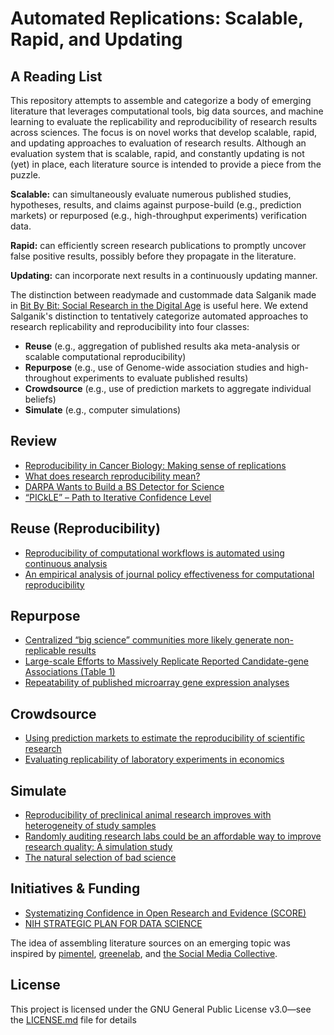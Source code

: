 # Automated Replications: Scalable, Rapid, and Updating&nbsp; 
## A Reading List

This repository attempts to assemble and categorize a body of emerging literature that leverages computational tools, big data sources, and machine learning to evaluate the replicability and reproducibility of research results across sciences. The focus is on novel works that develop scalable, rapid, and updating approaches to evaluation of research results. Although an evaluation system that is scalable, rapid, and constantly updating is not (yet) in place, each literature source is intended to provide a piece from the puzzle. 

**Scalable:** can simultaneously evaluate numerous published studies, hypotheses, results, and claims against purpose-build (e.g., prediction markets) or repurposed (e.g., high-throughput experiments) verification data. 

**Rapid:** can efficiently screen research publications to promptly uncover false positive results, possibly before they propagate in the literature. 

**Updating:** can incorporate next results in a continuously updating manner. 

The distinction between readymade and custommade data Salganik made in [Bit By Bit: Social Research in the Digital Age](https://www.bitbybitbook.com) is useful here. We extend Salganik's distinction to tentatively categorize automated approaches to research replicability and reproducibility into four classes:
- **Reuse** (e.g., aggregation of published results aka meta-analysis or scalable computational reproducibility)
- **Repurpose** (e.g., use of Genome-wide association studies and high-throughout experiments to evaluate published results)
- **Crowdsource** (e.g., use of prediction markets to aggregate individual beliefs)
- **Simulate** (e.g., computer simulations)

## Review

- [Reproducibility in Cancer Biology: Making sense of replications](https://elifesciences.org/articles/23383)
- [What does research reproducibility mean?](http://stm.sciencemag.org/content/8/341/341ps12)
- [DARPA Wants to Build a BS Detector for Science](https://www.wired.com/story/darpa-bs-detector-science/)
- [“PICkLE” – Path to Iterative Confidence Level](https://osf.io/8wnzs/)

## Reuse (Reproducibility)

- [Reproducibility of computational workflows is automated using continuous analysis](https://www.nature.com/articles/nbt.3780)
- [An empirical analysis of journal policy effectiveness for computational reproducibility](http://www.pnas.org/content/115/11/2584) 

## Repurpose

- [Centralized “big science” communities more likely generate non-replicable results](https://arxiv.org/pdf/1801.05042.pdf)
- [Large-scale Efforts to Massively Replicate Reported Candidate-gene Associations (Table 1)](https://www.gwern.net/docs/statistics/decision/2011-ioannidis.pdf)
- [Repeatability of published microarray gene expression analyses](https://www.nature.com/articles/ng.295)

## Crowdsource

- [Using prediction markets to estimate the reproducibility of scientific research](http://www.pnas.org/content/early/2015/11/04/1516179112)
- [Evaluating replicability of laboratory experiments in economics](http://science.sciencemag.org/content/early/2016/03/02/science.aaf0918)

## Simulate

- [Reproducibility of preclinical animal research improves with heterogeneity of study samples](http://journals.plos.org/plosbiology/article?id=10.1371/journal.pbio.2003693)
- [Randomly auditing research labs could be an affordable way to improve research quality: A simulation study](http://journals.plos.org/plosone/article?id=10.1371/journal.pone.0195613)
- [The natural selection of bad science](http://rsos.royalsocietypublishing.org/content/3/9/160384)

## Initiatives & Funding 
- [Systematizing Confidence in Open Research and Evidence (SCORE)](https://events.sa-meetings.com/ehome/index.php?eventid=340598&)
- [NIH STRATEGIC PLAN FOR DATA SCIENCE](https://datascience.nih.gov/sites/default/files/NIH_Strategic_Plan_for_Data_Science_Final_508.pdf)

The idea of assembling literature sources on an emerging topic was inspired by [pimentel](https://github.com/pimentel/deep_learning_papers/blob/master/README.md), [greenelab](https://github.com/greenelab/deep-review), and [the Social Media Collective](https://socialmediacollective.org/reading-lists/). 

## License
This project is licensed under the GNU General Public License v3.0—see the [LICENSE.md](LICENSE.md) file for details
